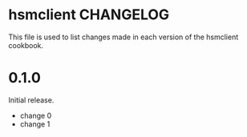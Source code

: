 # hsmclient CHANGELOG

This file is used to list changes made in each version of the hsmclient cookbook.

# 0.1.0

Initial release.

- change 0
- change 1

